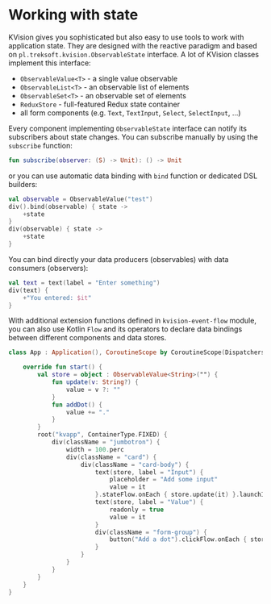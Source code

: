 # Working with state

KVision gives you sophisticated but also easy to use tools to work with application state. They are designed with the reactive paradigm and based on `pl.treksoft.kvision.ObservableState` interface. A lot of KVision classes implement this interface:

* `ObservableValue<T>` - a single value observable
* `ObservableList<T>` - an observable list of elements
* `ObservableSet<T>` - an observable set of elements
* `ReduxStore` -  full-featured Redux state container    
*  all form components \(e.g. `Text`, `TextInput`, `Select`, `SelectInput`, ...\)

Every component implementing `ObservableState` interface can notify its subscribers about state changes. You can subscribe manually by using the `subscribe` function:

```kotlin
fun subscribe(observer: (S) -> Unit): () -> Unit
```

or you can use automatic data binding with `bind` function or dedicated DSL builders:

```kotlin
val observable = ObservableValue("test")
div().bind(observable) { state ->
    +state
}
div(observable) { state ->
    +state
}
```

You can bind directly your data producers \(observables\) with data consumers \(observers\):

```kotlin
val text = text(label = "Enter something")
div(text) {
    +"You entered: $it"
}
```

With additional extension functions defined in `kvision-event-flow` module, you can also use Kotlin `Flow` and its operators to declare data bindings between different components and data stores.

```kotlin
class App : Application(), CoroutineScope by CoroutineScope(Dispatchers.Default) {

    override fun start() {
        val store = object : ObservableValue<String>("") {
            fun update(v: String?) {
                value = v ?: ""
            }
            fun addDot() {
                value += "."
            }
        }
        root("kvapp", ContainerType.FIXED) {
            div(className = "jumbotron") {
                width = 100.perc
                div(className = "card") {
                    div(className = "card-body") {
                        text(store, label = "Input") {
                            placeholder = "Add some input"
                            value = it
                        }.stateFlow.onEach { store.update(it) }.launchIn(this@App)
                        text(store, label = "Value") {
                            readonly = true
                            value = it
                        }
                        div(className = "form-group") {
                            button("Add a dot").clickFlow.onEach { store.addDot() }.launchIn(this@App)
                        }
                    }
                }
            }
        }
    }
}
```



